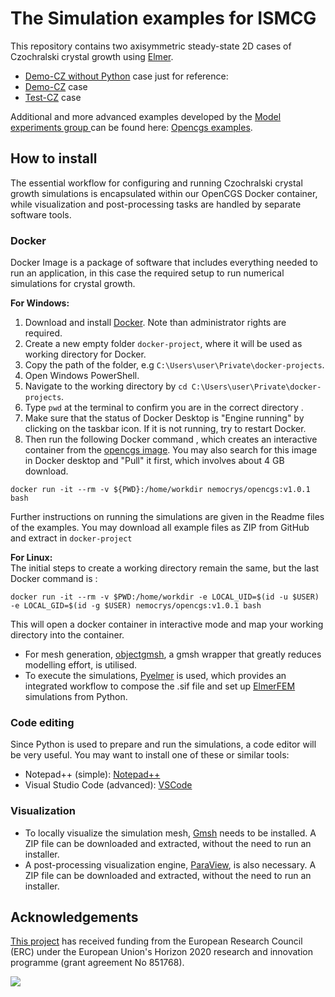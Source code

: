 # The Simulation examples for ISMCG 


This repository contains two axisymmetric steady-state 2D cases of Czochralski crystal growth using [Elmer](https://www.elmerfem.org/blog/).

- [Demo-CZ without Python](https://github.com/nemocrys/ismcg-examples/tree/main/DemoCZ-withoutPython) case just for reference: 
- [Demo-CZ](https://github.com/nemocrys/ismcg-examples/tree/main/DemoCZ) case 
- [Test-CZ](https://github.com/nemocrys/ismcg-examples/tree/main/TestCZ) case 

Additional and more advanced examples developed by the [ Model experiments group ](https://www.ikz-berlin.de/en/research/materials-science/section-fundamental-description-1) can be found here: [Opencgs examples](https://github.com/nemocrys/opencgs_examples?tab=readme-ov-file).


## How to install

The essential workflow for configuring and running Czochralski crystal growth simulations is encapsulated within our OpenCGS Docker container, while visualization and post-processing tasks are handled by separate software tools.

### Docker

Docker Image is a package of software that includes everything needed to run an application, in this case the required setup to run numerical simulations for crystal growth.

**For Windows:**

1) Download and install [Docker](https://docs.docker.com/get-started/get-docker/). Note than administrator rights are required.
2) Create a new empty folder ```docker-project```, where it will be used as working directory for Docker. 
3) Copy the path of the folder, e.g ```C:\Users\user\Private\docker-projects```.  
4) Open Windows PowerShell. 
5) Navigate to the working directory by ```cd C:\Users\user\Private\docker-projects```. 
6) Type ```pwd``` at the terminal to confirm you are in the correct directory .
7) Make sure that the status of Docker Desktop is "Engine running" by clicking on the taskbar icon. If it is not running, try to restart Docker.
8) Then run the following Docker command , which creates an interactive container from the [opencgs image](https://hub.docker.com/r/nemocrys/opencgs). You may also search for this image in Docker desktop and "Pull" it first, which involves about 4 GB download.

```
docker run -it --rm -v ${PWD}:/home/workdir nemocrys/opencgs:v1.0.1 bash
```

Further instructions on running the simulations are given in the Readme files of the examples. You may download all example files as ZIP from GitHub and extract in ```docker-project``` 

**For Linux:** \
The initial steps to create a working directory remain the same, but the last Docker command is :

```
docker run -it --rm -v $PWD:/home/workdir -e LOCAL_UID=$(id -u $USER) -e LOCAL_GID=$(id -g $USER) nemocrys/opencgs:v1.0.1 bash
```

This will open a docker container in interactive mode and map your working directory into the container. 

- For mesh generation, [objectgmsh](https://github.com/nemocrys/objectgmsh), a gmsh wrapper that greatly reduces  modelling effort, is utilised. 
- To execute the simulations, [Pyelmer](https://github.com/nemocrys/pyelmer) is used, which provides an integrated workflow to compose the .sif file and set up [ElmerFEM](https://www.elmerfem.org/blog/) simulations from Python.


### Code editing

Since Python is used to prepare and run the simulations, a code editor will be very useful. You may want to install one of these or similar tools:

- Notepad++ (simple): [Notepad++](https://notepad-plus-plus.org/)
- Visual Studio Code (advanced): [VSCode](https://code.visualstudio.com/)


### Visualization


- To locally visualize the simulation mesh, [Gmsh](https://gmsh.info/) needs to be installed. A ZIP file can be downloaded and extracted, without the need to run an installer.
- A post-processing visualization engine, [ParaView](https://www.paraview.org/), is also necessary. A ZIP file can be downloaded and extracted, without the need to run an installer.


## Acknowledgements

[This project](https://nemocrys.github.io/) has received funding from the European Research Council (ERC) under the European Union's Horizon 2020 research and innovation programme (grant agreement No 851768).

<img src="https://raw.githubusercontent.com/nemocrys/pyelmer/master/EU-ERC.png">
